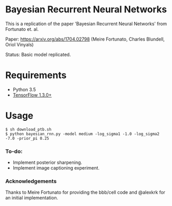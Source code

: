 # Bayesian Recurrent Neural Networks

This is a replication of the paper 'Bayesian Recurrent Neural Networks' from Fortunato et. al. 

Paper: https://arxiv.org/abs/1704.02798 (Meire Fortunato, Charles Blundell, Oriol Vinyals)

Status: Basic model replicated.

# Requirements
- Python 3.5
- [TensorFlow 1.3.0+](https://www.tensorflow.org/)

# Usage
    $ sh download_ptb.sh
    $ python bayesian_rnn.py -model medium -log_sigma1 -1.0 -log_sigma2 -7.0 -prior_pi 0.25

### To-do:
- Implement posterior sharpening.
- Implement image captioning experiment.

### Acknowledgements

Thanks to Meire Fortunato for providing the bbb/cell code and @alexkrk for an initial implementation.
